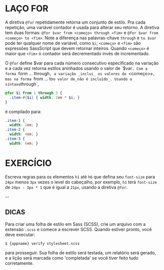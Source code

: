 # LAÇO FOR

A diretiva `@for` repetidamente retorna um conjunto de estilo. Pra cada repetição, uma variável contador é usada para alterar seu retorno. A diretiva tem duas formas: `@for $var from <começo> through <fim>` e `@for $var from <começo> to <fim>`. Note a diferença nas palavras-chave `through` e `to`. `$var` pode ter qualquer nome de variável, como `$i`; `<começo>` e `<fim>` são expressões SassScript que devem retornar inteiros. Quando `<começo>` é maior que `<fim>` o contador será decrementado invés de incrementado.

O `@for` define $var para cada número consecutivo específicado na variação e a cada vez retorna estilos aninhados usando o valor de `$var`. Com a forma `form ... through`, a variação _inclui_ os valores de `<começo>` e `<fim>`, mas na forma `from ... to` o valor de `<fim>` _não é incluído_. Usando a síntaxe `through`,

```scss
@for $i from 1 through 3 {
  .item-#{$i} { width: 2em * $i; }
}
```

é compilado para:

```css
.item-1 {
  width: 2em; }
.item-2 {
  width: 4em; }
.item-3 {
  width: 6em; }
```

# EXERCÍCIO

Escreva regras para os elementos `h1` até `h6` que defina seu `font-size` para `24px` menos `3px` vezes o level do cabeçalho, por exemplo, `h1` terá `font-size` de `24px - 3px * 1` que é igual a `21px`, usando a diretiva `@for`.

--
## DICAS

Para criar uma folha de estilo em Sass (SCSS), crie um arquivo com a extensão `.scss` e comece a escrever SCSS. Quando estiver pronto, você deve executar:

```sh
$ {appname} verify stylesheet.scss
```

para prosseguir. Sua folha de estilo será testada, um relatório será gerado, e a lição será marcada como 'completada' se você tiver feito tudo corretamente.
